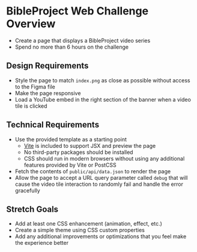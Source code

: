 # BibleProject Web Challenge Overview

- Create a page that displays a BibleProject video series
- Spend no more than 6 hours on the challenge

## Design Requirements

- Style the page to match `index.png` as close as possible without access to the Figma file
- Make the page responsive
- Load a YouTube embed in the right section of the banner when a video tile is clicked

## Technical Requirements

- Use the provided template as a starting point
  - [Vite](https://vitejs.dev/) is included to support JSX and preview the page
  - No third-party packages should be installed
  - CSS should run in modern browsers without using any additional features provided by Vite or PostCSS
- Fetch the contents of `public/api/data.json` to render the page
- Allow the page to accept a URL query parameter called `debug` that will cause the video tile interaction to randomly fail and handle the error gracefully

## Stretch Goals

- Add at least one CSS enhancement (animation, effect, etc.)
- Create a simple theme using CSS custom properties
- Add any additional improvements or optimizations that you feel make the experience better
